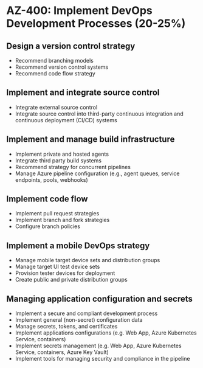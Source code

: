 # AZ-400: Implement DevOps Development Processes (20-25%)
## Design a version control strategy
- Recommend branching models
- Recommend version control systems
- Recommend code flow strategy
## Implement and integrate source control
- Integrate external source control
- Integrate source control into third-party continuous integration and continuous deployment (CI/CD) systems
## Implement and manage build infrastructure
- Implement private and hosted agents
- Integrate third party build systems
- Recommend strategy for concurrent pipelines
- Manage Azure pipeline configuration (e.g., agent queues, service endpoints, pools, webhooks)
## Implement code flow
- Implement pull request strategies
- Implement branch and fork strategies
- Configure branch policies
## Implement a mobile DevOps strategy
- Manage mobile target device sets and distribution groups
- Manage target UI test device sets
- Provision tester devices for deployment
- Create public and private distribution groups
## Managing application configuration and secrets
- Implement a secure and compliant development process
- Implement general (non-secret) configuration data
- Manage secrets, tokens, and certificates
- Implement applications configurations (e.g. Web App, Azure Kubernetes Service, containers)
- Implement secrets management (e.g. Web App, Azure Kubernetes Service, containers, Azure Key Vault)
- Implement tools for managing security and compliance in the pipeline